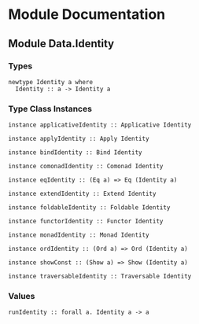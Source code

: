 # Module Documentation

## Module Data.Identity

### Types

    newtype Identity a where
      Identity :: a -> Identity a


### Type Class Instances

    instance applicativeIdentity :: Applicative Identity

    instance applyIdentity :: Apply Identity

    instance bindIdentity :: Bind Identity

    instance comonadIdentity :: Comonad Identity

    instance eqIdentity :: (Eq a) => Eq (Identity a)

    instance extendIdentity :: Extend Identity

    instance foldableIdentity :: Foldable Identity

    instance functorIdentity :: Functor Identity

    instance monadIdentity :: Monad Identity

    instance ordIdentity :: (Ord a) => Ord (Identity a)

    instance showConst :: (Show a) => Show (Identity a)

    instance traversableIdentity :: Traversable Identity


### Values

    runIdentity :: forall a. Identity a -> a